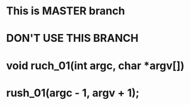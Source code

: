 # This is MASTER branch
# DON'T USE THIS BRANCH
# void	ruch_01(int argc, char *argv[])
# rush_01(argc - 1, argv + 1);
